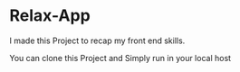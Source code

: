 # Relax-App

I made this Project to recap my front end skills. 

You can clone this Project and Simply run in your local host
